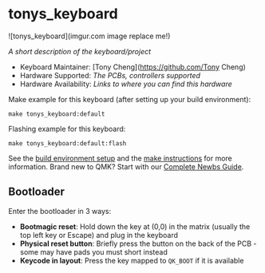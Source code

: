 # tonys_keyboard

![tonys_keyboard](imgur.com image replace me!)

*A short description of the keyboard/project*

* Keyboard Maintainer: [Tony Cheng](https://github.com/Tony Cheng)
* Hardware Supported: *The PCBs, controllers supported*
* Hardware Availability: *Links to where you can find this hardware*

Make example for this keyboard (after setting up your build environment):

    make tonys_keyboard:default

Flashing example for this keyboard:

    make tonys_keyboard:default:flash

See the [build environment setup](https://docs.qmk.fm/#/getting_started_build_tools) and the [make instructions](https://docs.qmk.fm/#/getting_started_make_guide) for more information. Brand new to QMK? Start with our [Complete Newbs Guide](https://docs.qmk.fm/#/newbs).

## Bootloader

Enter the bootloader in 3 ways:

* **Bootmagic reset**: Hold down the key at (0,0) in the matrix (usually the top left key or Escape) and plug in the keyboard
* **Physical reset button**: Briefly press the button on the back of the PCB - some may have pads you must short instead
* **Keycode in layout**: Press the key mapped to `QK_BOOT` if it is available
